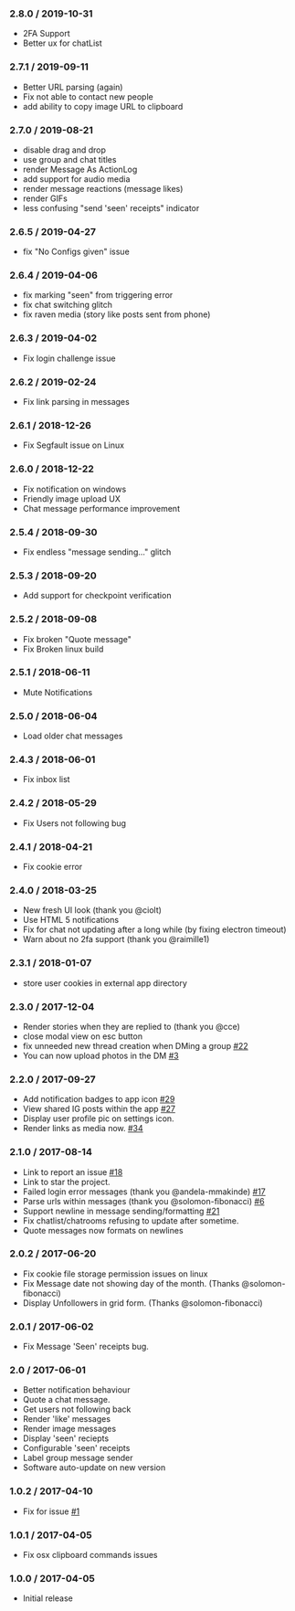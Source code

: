 ### 2.8.0 / 2019-10-31 ###

* 2FA Support
* Better ux for chatList


### 2.7.1 / 2019-09-11 ###

* Better URL parsing (again)
* Fix not able to contact new people
* add ability to copy image URL to clipboard


### 2.7.0 / 2019-08-21 ###

* disable drag and drop
* use group and chat titles
* render Message As ActionLog
* add support for audio media
* render message reactions (message likes)
* render GIFs
* less confusing "send 'seen' receipts" indicator

### 2.6.5 / 2019-04-27 ###

* fix "No Configs given" issue

### 2.6.4 / 2019-04-06 ###

* fix marking "seen" from triggering error
* fix chat switching glitch
* fix raven media (story like posts sent from phone)

### 2.6.3 / 2019-04-02 ###

* Fix login challenge issue

### 2.6.2 / 2019-02-24 ###

* Fix link parsing in messages

### 2.6.1 / 2018-12-26 ###

* Fix Segfault issue on Linux

### 2.6.0 / 2018-12-22 ###

* Fix notification on windows
* Friendly image upload UX
* Chat message performance improvement

### 2.5.4 / 2018-09-30 ###

* Fix endless "message sending..." glitch

### 2.5.3 / 2018-09-20 ###

* Add support for checkpoint verification

### 2.5.2 / 2018-09-08 ###

* Fix broken "Quote message"
* Fix Broken linux build

### 2.5.1 / 2018-06-11 ###

* Mute Notifications

### 2.5.0 / 2018-06-04 ###

* Load older chat messages

### 2.4.3 / 2018-06-01 ###

* Fix inbox list

### 2.4.2 / 2018-05-29 ###

* Fix Users not following bug

### 2.4.1 / 2018-04-21 ###

* Fix cookie error

### 2.4.0 / 2018-03-25 ###

* New fresh UI look (thank you @ciolt)
* Use HTML 5 notifications
* Fix for chat not updating after a long while (by fixing electron timeout)
* Warn about no 2fa support (thank you @raimille1)

### 2.3.1 / 2018-01-07 ###

* store user cookies in external app directory

### 2.3.0 / 2017-12-04 ###

* Render stories when they are replied to (thank you @cce)
* close modal view on esc button
* fix unneeded new thread creation when DMing a group [#22](issues/22)
* You can now upload photos in the DM [#3](issues/3)

### 2.2.0 / 2017-09-27 ###

* Add notification badges to app icon [#29](issues/29)
* View shared IG posts within the app [#27](issues/27)
* Display user profile pic on settings icon.
* Render links as media now. [#34](issues/34)

### 2.1.0 / 2017-08-14 ###

* Link to report an issue [#18](issues/18)
* Link to star the project.
* Failed login error messages (thank you @andela-mmakinde) [#17](issues/17)
* Parse urls within messages (thank you @solomon-fibonacci) [#6](issues/6)
* Support newline in message sending/formatting [#21](issues/21)
* Fix chatlist/chatrooms refusing to update after sometime.
* Quote messages now formats on newlines

### 2.0.2 / 2017-06-20 ###

* Fix cookie file storage permission issues on linux
* Fix Message date not showing day of the month. (Thanks @solomon-fibonacci)
* Display Unfollowers in grid form. (Thanks @solomon-fibonacci)


### 2.0.1 / 2017-06-02 ###

* Fix Message 'Seen' receipts bug.


### 2.0 / 2017-06-01 ###

* Better notification behaviour
* Quote a chat message.
* Get users not following back
* Render 'like' messages
* Render image messages
* Display 'seen' reciepts
* Configurable 'seen' receipts
* Label group message sender
* Software auto-update on new version


### 1.0.2 / 2017-04-10 ###
* Fix for issue [#1](https://github.com/ifedapoolarewaju/igdm/issues/1)


### 1.0.1 / 2017-04-05 ###

* Fix osx clipboard commands issues


### 1.0.0 / 2017-04-05 ###

* Initial release
